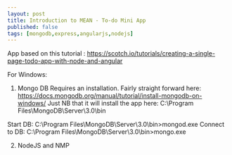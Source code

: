 ```yaml
---
layout: post
title: Introduction to MEAN - To-do Mini App
published: false
tags: [mongodb,express,angularjs,nodejs]
---
```


App based on this tutorial : https://scotch.io/tutorials/creating-a-single-page-todo-app-with-node-and-angular

For Windows:

1. Mongo DB
Requires an installation. Fairly straight forward here: https://docs.mongodb.org/manual/tutorial/install-mongodb-on-windows/
Just NB that it will install the app here: C:\Program Files\MongoDB\Server\3.0\bin

Start DB: C:\Program Files\MongoDB\Server\3.0\bin>mongod.exe
Connect to DB: C:\Program Files\MongoDB\Server\3.0\bin>mongo.exe

2. NodeJS and NMP
